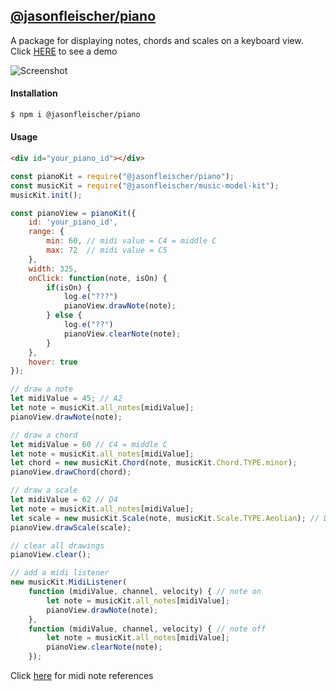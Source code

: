 ## [@jasonfleischer/piano](https://www.npmjs.com/package/@jasonfleischer/piano)

A package for displaying notes, chords and scales on a keyboard view. Click [HERE](https://jasonfleischer.github.io/npm-piano-demo/) to see a demo

![Screenshot](https://jasonfleischer.github.io/npm-piano-demo/screenshot/screen.png "Screenshot")

#### Installation
```bash
$ npm i @jasonfleischer/piano
```

#### Usage
``` html
<div id="your_piano_id"></div>
```

``` javascript
const pianoKit = require("@jasonfleischer/piano");
const musicKit = require("@jasonfleischer/music-model-kit");
musicKit.init();

const pianoView = pianoKit({
	id: 'your_piano_id',
	range: {
		min: 60, // midi value = C4 = middle C
		max: 72  // midi value = C5
	},
	width: 325,
	onClick: function(note, isOn) {
		if(isOn) {
			log.e("???")
			pianoView.drawNote(note);
		} else {
			log.e("??")
			pianoView.clearNote(note);
		}
	},
	hover: true
});

// draw a note
let midiValue = 45; // A2
let note = musicKit.all_notes[midiValue];
pianoView.drawNote(note);

// draw a chord
let midiValue = 60 // C4 = middle C
let note = musicKit.all_notes[midiValue];
let chord = new musicKit.Chord(note, musicKit.Chord.TYPE.minor);
pianoView.drawChord(chord);

// draw a scale
let midiValue = 62 // D4
let note = musicKit.all_notes[midiValue];
let scale = new musicKit.Scale(note, musicKit.Scale.TYPE.Aeolian); // Dm scale
pianoView.drawScale(scale);

// clear all drawings
pianoView.clear();

// add a midi listener
new musicKit.MidiListener(
	function (midiValue, channel, velocity) { // note on
		let note = musicKit.all_notes[midiValue];
		pianoView.drawNote(note);
	},
	function (midiValue, channel, velocity) { // note off
		let note = musicKit.all_notes[midiValue];
		pianoView.clearNote(note);
	});

```

Click [here](https://jasonfleischer.github.io/npm-piano-demo/screenshot/notes.jpg) for midi note references 
